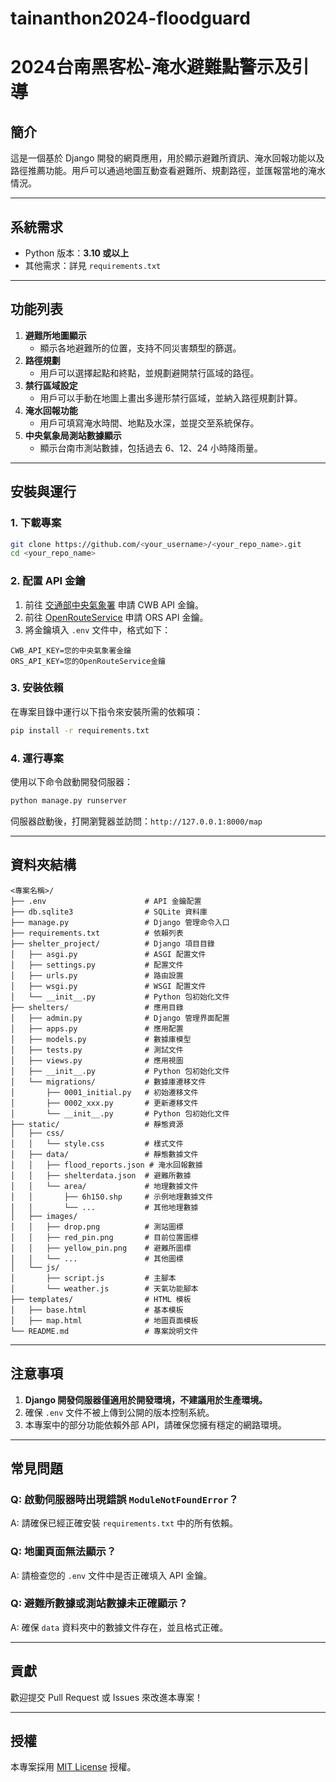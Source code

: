 # tainanthon2024-floodguard
# 2024台南黑客松-淹水避難點警示及引導

## 簡介
這是一個基於 Django 開發的網頁應用，用於顯示避難所資訊、淹水回報功能以及路徑推薦功能。用戶可以通過地圖互動查看避難所、規劃路徑，並匯報當地的淹水情況。

---

## 系統需求
- Python 版本：**3.10 或以上**
- 其他需求：詳見 `requirements.txt`

---

## 功能列表
1. **避難所地圖顯示**
   - 顯示各地避難所的位置，支持不同災害類型的篩選。
2. **路徑規劃**
   - 用戶可以選擇起點和終點，並規劃避開禁行區域的路徑。
3. **禁行區域設定**
   - 用戶可以手動在地圖上畫出多邊形禁行區域，並納入路徑規劃計算。
4. **淹水回報功能**
   - 用戶可填寫淹水時間、地點及水深，並提交至系統保存。
5. **中央氣象局測站數據顯示**
   - 顯示台南市測站數據，包括過去 6、12、24 小時降雨量。

---

## 安裝與運行

### 1. 下載專案

```bash
git clone https://github.com/<your_username>/<your_repo_name>.git
cd <your_repo_name>
```

### 2. 配置 API 金鑰

1. 前往 [交通部中央氣象署](https://opendata.cwb.gov.tw/) 申請 CWB API 金鑰。
2. 前往 [OpenRouteService](https://openrouteservice.org/sign-up/) 申請 ORS API 金鑰。
3. 將金鑰填入 `.env` 文件中，格式如下：

```env
CWB_API_KEY=您的中央氣象署金鑰
ORS_API_KEY=您的OpenRouteService金鑰
```

### 3. 安裝依賴

在專案目錄中運行以下指令來安裝所需的依賴項：

```bash
pip install -r requirements.txt
```

### 4. 運行專案

使用以下命令啟動開發伺服器：

```bash
python manage.py runserver
```

伺服器啟動後，打開瀏覽器並訪問：`http://127.0.0.1:8000/map`

---

## 資料夾結構

```
<專案名稱>/
├── .env                      # API 金鑰配置
├── db.sqlite3                # SQLite 資料庫
├── manage.py                 # Django 管理命令入口
├── requirements.txt          # 依賴列表
├── shelter_project/          # Django 項目目錄
│   ├── asgi.py               # ASGI 配置文件
│   ├── settings.py           # 配置文件
│   ├── urls.py               # 路由設置
│   ├── wsgi.py               # WSGI 配置文件
│   └── __init__.py           # Python 包初始化文件
├── shelters/                 # 應用目錄
│   ├── admin.py              # Django 管理界面配置
│   ├── apps.py               # 應用配置
│   ├── models.py             # 數據庫模型
│   ├── tests.py              # 測試文件
│   ├── views.py              # 應用視圖
│   ├── __init__.py           # Python 包初始化文件
│   └── migrations/           # 數據庫遷移文件
│       ├── 0001_initial.py   # 初始遷移文件
│       ├── 0002_xxx.py       # 更新遷移文件
│       └── __init__.py       # Python 包初始化文件
├── static/                   # 靜態資源
│   ├── css/
│   │   └── style.css         # 樣式文件
│   ├── data/                 # 靜態數據文件
│   │   ├── flood_reports.json # 淹水回報數據
│   │   ├── shelterdata.json  # 避難所數據
│   │   └── area/             # 地理數據文件
│   │       ├── 6h150.shp     # 示例地理數據文件
│   │       └── ...           # 其他地理數據
│   ├── images/
│   │   ├── drop.png          # 測站圖標
│   │   ├── red_pin.png       # 目前位置圖標
│   │   ├── yellow_pin.png    # 避難所圖標
│   │   └── ...               # 其他圖標
│   └── js/
│       ├── script.js         # 主腳本
│       └── weather.js        # 天氣功能腳本
├── templates/                # HTML 模板
│   ├── base.html             # 基本模板
│   ├── map.html              # 地圖頁面模板
└── README.md                 # 專案說明文件

```

---

## 注意事項

1. **Django 開發伺服器僅適用於開發環境，不建議用於生產環境。**
2. 確保 `.env` 文件不被上傳到公開的版本控制系統。
3. 本專案中的部分功能依賴外部 API，請確保您擁有穩定的網路環境。

---

## 常見問題

### Q: 啟動伺服器時出現錯誤 `ModuleNotFoundError`？
A: 請確保已經正確安裝 `requirements.txt` 中的所有依賴。

### Q: 地圖頁面無法顯示？
A: 請檢查您的 `.env` 文件中是否正確填入 API 金鑰。

### Q: 避難所數據或測站數據未正確顯示？
A: 確保 `data` 資料夾中的數據文件存在，並且格式正確。

---

## 貢獻
歡迎提交 Pull Request 或 Issues 來改進本專案！

---

## 授權
本專案採用 [MIT License](https://opensource.org/licenses/MIT) 授權。
